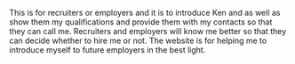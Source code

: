 This is for recruiters or employers and it is to introduce Ken and as well as show them my qualifications and provide them with my contacts so that they can call me.
Recruiters and employers will know me better so that they can decide whether to hire me or not.
The website is for helping me to introduce myself to future employers in the best light.

